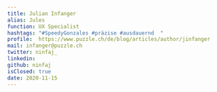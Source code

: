 ```yaml
---
title: Julian Infanger
alias: Jules
function: UX Specialist
hashtags: "#SpeedyGonzales #präzise #ausdauernd	 "
profile:  https://www.puzzle.ch/de/blog/articles/author/jinfanger
mail: infanger@puzzle.ch
twitter: ninfaj_
linkedin:
github: ninfaj
isClosed: true
date: 2020-11-15
---
```

